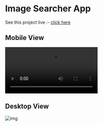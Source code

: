 # Image Searcher App

See this project live :- [click here](https://image-search-app-amangupta.netlify.app/)

## Mobile View

![img](/demo2.mp4)


## Desktop View
![img](/demo.gif)
